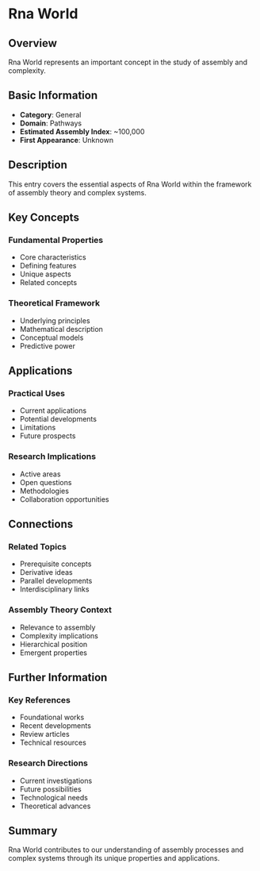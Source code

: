 # Rna World

## Overview

Rna World represents an important concept in the study of assembly and complexity.

## Basic Information

- **Category**: General
- **Domain**: Pathways
- **Estimated Assembly Index**: ~100,000
- **First Appearance**: Unknown

## Description

This entry covers the essential aspects of Rna World within the framework of assembly theory and complex systems.

## Key Concepts

### Fundamental Properties
- Core characteristics
- Defining features
- Unique aspects
- Related concepts

### Theoretical Framework
- Underlying principles
- Mathematical description
- Conceptual models
- Predictive power

## Applications

### Practical Uses
- Current applications
- Potential developments
- Limitations
- Future prospects

### Research Implications
- Active areas
- Open questions
- Methodologies
- Collaboration opportunities

## Connections

### Related Topics
- Prerequisite concepts
- Derivative ideas
- Parallel developments
- Interdisciplinary links

### Assembly Theory Context
- Relevance to assembly
- Complexity implications
- Hierarchical position
- Emergent properties

## Further Information

### Key References
- Foundational works
- Recent developments
- Review articles
- Technical resources

### Research Directions
- Current investigations
- Future possibilities
- Technological needs
- Theoretical advances

## Summary

Rna World contributes to our understanding of assembly processes and complex systems through its unique properties and applications.
